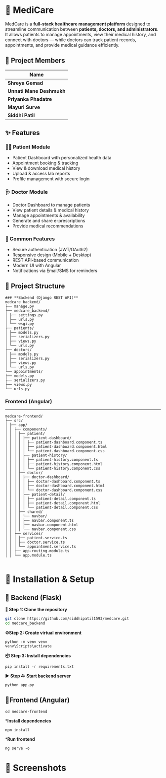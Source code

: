 #  🏥 MediCare

MedCare is a **full-stack healthcare management platform** designed to streamline communication between **patients, doctors, and administrators**.  
It allows patients to manage appointments, view their medical history, and connect with doctors — while doctors can track patient records, appointments, and provide medical guidance efficiently.

## 👥 Project Members

| Name                     |
|--------------------------|
| **Shreya Gemad**         |
| **Unnati Mane Deshmukh** |
| **Priyanka Phadatre**    |
| **Mayuri Surve**         |
| **Siddhi Patil**         |


## ✨ Features

### 👨‍⚕️ Patient Module
- Patient Dashboard with personalized health data
- Appointment booking & tracking
- View & download medical history
- Upload & access lab reports
- Profile management with secure login

### 🩺 Doctor Module
- Doctor Dashboard to manage patients
- View patient details & medical history
- Manage appointments & availability
- Generate and share e-prescriptions
- Provide medical recommendations

### 🔄 Common Features
- Secure authentication (JWT/OAuth2)
- Responsive design (Mobile + Desktop)
- REST API-based communication
- Modern UI with Angular
- Notifications via Email/SMS for reminders

## 📂 Project Structure
```
### **Backend (Django REST API)**
medcare_backend/
├── manage.py
├── medcare_backend/
│ ├── settings.py
│ ├── urls.py
│ └── wsgi.py
├── patients/
│ ├── models.py
│ ├── serializers.py
│ ├── views.py
│ └── urls.py
├── doctors/
│ ├── models.py
│ ├── serializers.py
│ ├── views.py
│ └── urls.py
└── appointments/
├── models.py
├── serializers.py
├── views.py
└── urls.py
```
### **Frontend (Angular)**

---

```
medcare-frontend/
├── src/
│ ├── app/
│ │ ├── components/
│ │ │ ├── patient/
│ │ │ │ ├── patient-dashboard/
│ │ │ │ │ ├── patient-dashboard.component.ts
│ │ │ │ │ ├── patient-dashboard.component.html
│ │ │ │ │ └── patient-dashboard.component.css
│ │ │ │ ├── patient-history/
│ │ │ │ │ ├── patient-history.component.ts
│ │ │ │ │ ├── patient-history.component.html
│ │ │ │ │ └── patient-history.component.css
│ │ │ ├── doctor/
│ │ │ │ ├── doctor-dashboard/
│ │ │ │ │ ├── doctor-dashboard.component.ts
│ │ │ │ │ ├── doctor-dashboard.component.html
│ │ │ │ │ └── doctor-dashboard.component.css
│ │ │ │ ├── patient-detail/
│ │ │ │ │ ├── patient-detail.component.ts
│ │ │ │ │ ├── patient-detail.component.html
│ │ │ │ │ └── patient-detail.component.css
│ │ │ ├── shared/
│ │ │ │ └── navbar/
│ │ │ │ ├── navbar.component.ts
│ │ │ │ ├── navbar.component.html
│ │ │ │ └── navbar.component.css
│ │ ├── services/
│ │ │ ├── patient.service.ts
│ │ │ ├── doctor.service.ts
│ │ │ └── appointment.service.ts
│ │ ├── app-routing.module.ts
│ │ └── app.module.ts


```
# **🚀 Installation & Setup**

## **📂 Backend (Flask)**

**📂 Step 1: Clone the repository**  
```bash
git clone https://github.com/siddhipatil1593/medcare.git
cd medcare_backend
```
**⚙️Step 2: Create virtual environment**
```
python -m venv venv
venv\Scripts\activate
```
**📦 Step 3: Install dependencies**
```
pip install -r requirements.txt
```
**▶️  Step 4: Start backend server**
```
python app.py
```

## **📂Frontend (Angular)**
```
cd medcare-frontend
```
***Install dependencies**
```
npm install
```
***Run frontend**
```
ng serve -o
```
# **📸 Screenshots**

